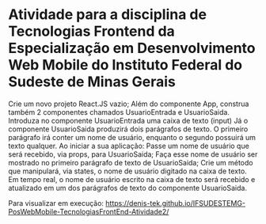 # Atividade para a disciplina de Tecnologias Frontend da Especialização em Desenvolvimento Web Mobile do Instituto Federal do Sudeste de Minas Gerais

Crie um novo projeto React.JS vazio;
Além do componente App, construa também 2 componentes chamados UsuarioEntrada e UsuarioSaida.
Introduza no componente UsuarioEntrada uma caixa de texto (input) 
Já o componente UsuarioSaida produzirá dois parágrafos de texto. O primeiro parágrafo irá conter um nome de usuário, enquanto o segundo possuirá um texto qualquer.
Ao iniciar a sua aplicação:
Passe um nome de usuário que será recebido, via props, para UsuarioSaida;
Faça esse nome de usuário ser mostrado no primeiro parágrafo de texto de UsuarioSaida;
Crie um método que manipulará, via states, o nome de usuário digitado na caixa de texto. Em tempo real, o nome de usuário escrito na caixa de texto será recebido e atualizado em um dos parágrafos de texto do componente UsuarioSaida.

Para visualizar em execução: https://denis-tek.github.io/IFSUDESTEMG-PosWebMobile-TecnologiasFrontEnd-Atividade2/
